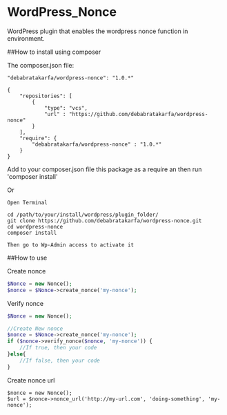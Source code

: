# WordPress_Nonce
WordPress plugin that enables the wordpress nonce function in environment.

##How to install using composer

The composer.json file:
```
"debabratakarfa/wordpress-nonce": "1.0.*"

{
	"repositories": [
		{
			"type": "vcs",
			"url" : "https://github.com/debabratakarfa/wordpress-nonce"
		}
	],
	"require": {
		"debabratakarfa/wordpress-nonce" : "1.0.*"
	}
}

```

Add to your composer.json file this package as a require an then run 'composer install'

Or

```
Open Terminal

cd /path/to/your/install/wordpress/plugin_folder/
git clone https://github.com/debabratakarfa/wordpress-nonce.git
cd wordpress-nonce
composer install

Then go to Wp-Admin access to activate it

```
##How to use

Create nonce
```php
$Nonce = new Nonce();
$nonce = $Nonce->create_nonce('my-nonce');
```

Verify nonce
```php
$Nonce = new Nonce();

//Create New nonce
$nonce = $Nonce->create_nonce('my-nonce');
if ($nonce->verify_nonce($nonce, 'my-nonce')) {
	//If true, then your code
}else{
	//If false, then your code
}
```

Create nonce url

```
$nonce = new Nonce();
$url = $nonce->nonce_url('http://my-url.com', 'doing-something', 'my-nonce');
```
